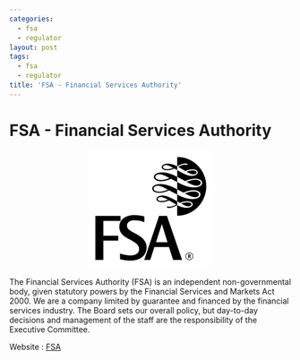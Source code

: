 ```yaml
---
categories:
  - fsa
  - regulator
layout: post
tags:
  - fsa
  - regulator
title: 'FSA - Financial Services Authority'
---
```

# FSA - Financial Services Authority


<div align="center">
<img alt="FSA" src="/static/img/regulators-logo/financial-services-authority.svg.png" title="FSA">
</div>

The Financial Services Authority (FSA) is an independent non-governmental body, given statutory powers by the Financial Services and Markets Act 2000. We are a company limited by guarantee and financed by the financial services industry. The Board sets our overall policy, but day-to-day decisions and management of the staff are the responsibility of the Executive Committee.

Website : <a href="http://www.fsa.gov.uk/" rel="nofollow">FSA</a>
